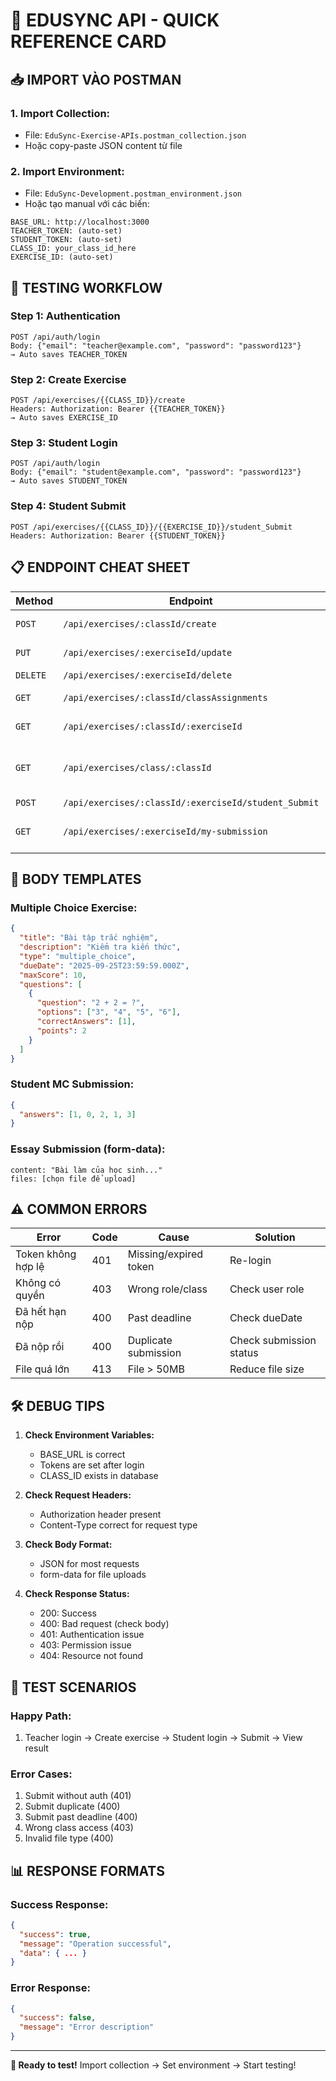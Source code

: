 # 🚀 EDUSYNC API - QUICK REFERENCE CARD

## 📥 IMPORT VÀO POSTMAN

### 1. **Import Collection:**

- File: `EduSync-Exercise-APIs.postman_collection.json`
- Hoặc copy-paste JSON content từ file

### 2. **Import Environment:**

- File: `EduSync-Development.postman_environment.json`
- Hoặc tạo manual với các biến:

```
BASE_URL: http://localhost:3000
TEACHER_TOKEN: (auto-set)
STUDENT_TOKEN: (auto-set)
CLASS_ID: your_class_id_here
EXERCISE_ID: (auto-set)
```

## 🎯 TESTING WORKFLOW

### **Step 1: Authentication**

```
POST /api/auth/login
Body: {"email": "teacher@example.com", "password": "password123"}
→ Auto saves TEACHER_TOKEN
```

### **Step 2: Create Exercise**

```
POST /api/exercises/{{CLASS_ID}}/create
Headers: Authorization: Bearer {{TEACHER_TOKEN}}
→ Auto saves EXERCISE_ID
```

### **Step 3: Student Login**

```
POST /api/auth/login
Body: {"email": "student@example.com", "password": "password123"}
→ Auto saves STUDENT_TOKEN
```

### **Step 4: Student Submit**

```
POST /api/exercises/{{CLASS_ID}}/{{EXERCISE_ID}}/student_Submit
Headers: Authorization: Bearer {{STUDENT_TOKEN}}
```

## 📋 ENDPOINT CHEAT SHEET

| Method   | Endpoint                                             | Role            | Description                      |
| -------- | ---------------------------------------------------- | --------------- | -------------------------------- |
| `POST`   | `/api/exercises/:classId/create`                     | Teacher         | Tạo bài tập mới                  |
| `PUT`    | `/api/exercises/:exerciseId/update`                  | Teacher         | Cập nhật bài tập                 |
| `DELETE` | `/api/exercises/:exerciseId/delete`                  | Teacher         | Xóa bài tập                      |
| `GET`    | `/api/exercises/:classId/classAssignments`           | Teacher/Student | Danh sách bài tập                |
| `GET`    | `/api/exercises/:classId/:exerciseId`                | Teacher/Student | Chi tiết bài tập                 |
| `GET`    | `/api/exercises/class/:classId`                      | Student         | Danh sách bài tập (student view) |
| `POST`   | `/api/exercises/:classId/:exerciseId/student_Submit` | Student         | Nộp bài tập                      |
| `GET`    | `/api/exercises/:exerciseId/my-submission`           | Student         | Xem bài làm của mình             |

## 🔑 BODY TEMPLATES

### **Multiple Choice Exercise:**

```json
{
  "title": "Bài tập trắc nghiệm",
  "description": "Kiểm tra kiến thức",
  "type": "multiple_choice",
  "dueDate": "2025-09-25T23:59:59.000Z",
  "maxScore": 10,
  "questions": [
    {
      "question": "2 + 2 = ?",
      "options": ["3", "4", "5", "6"],
      "correctAnswers": [1],
      "points": 2
    }
  ]
}
```

### **Student MC Submission:**

```json
{
  "answers": [1, 0, 2, 1, 3]
}
```

### **Essay Submission (form-data):**

```
content: "Bài làm của học sinh..."
files: [chọn file để upload]
```

## ⚠️ COMMON ERRORS

| Error              | Code | Cause                 | Solution                |
| ------------------ | ---- | --------------------- | ----------------------- |
| Token không hợp lệ | 401  | Missing/expired token | Re-login                |
| Không có quyền     | 403  | Wrong role/class      | Check user role         |
| Đã hết hạn nộp     | 400  | Past deadline         | Check dueDate           |
| Đã nộp rồi         | 400  | Duplicate submission  | Check submission status |
| File quá lớn       | 413  | File > 50MB           | Reduce file size        |

## 🛠️ DEBUG TIPS

1. **Check Environment Variables:**

   - BASE_URL is correct
   - Tokens are set after login
   - CLASS_ID exists in database

2. **Check Request Headers:**

   - Authorization header present
   - Content-Type correct for request type

3. **Check Body Format:**

   - JSON for most requests
   - form-data for file uploads

4. **Check Response Status:**
   - 200: Success
   - 400: Bad request (check body)
   - 401: Authentication issue
   - 403: Permission issue
   - 404: Resource not found

## 🎪 TEST SCENARIOS

### **Happy Path:**

1. Teacher login → Create exercise → Student login → Submit → View result

### **Error Cases:**

1. Submit without auth (401)
2. Submit duplicate (400)
3. Submit past deadline (400)
4. Wrong class access (403)
5. Invalid file type (400)

## 📊 RESPONSE FORMATS

### **Success Response:**

```json
{
  "success": true,
  "message": "Operation successful",
  "data": { ... }
}
```

### **Error Response:**

```json
{
  "success": false,
  "message": "Error description"
}
```

---

**🚀 Ready to test!** Import collection → Set environment → Start testing!
